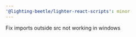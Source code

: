 ```yaml
---
'@lighting-beetle/lighter-react-scripts': minor
---
```


Fix imports outside src not working in windows
